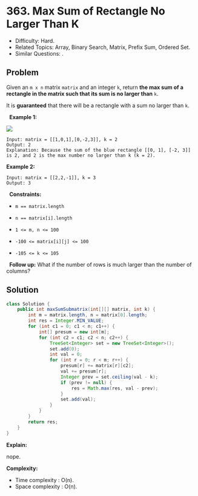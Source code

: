 # 363. Max Sum of Rectangle No Larger Than K

- Difficulty: Hard.
- Related Topics: Array, Binary Search, Matrix, Prefix Sum, Ordered Set.
- Similar Questions: .

## Problem

Given an ```m x n``` matrix ```matrix``` and an integer ```k```, return **the max sum of a rectangle in the matrix such that its sum is no larger than** ```k```.

It is **guaranteed** that there will be a rectangle with a sum no larger than ```k```.

 
**Example 1:**

![](https://assets.leetcode.com/uploads/2021/03/18/sum-grid.jpg)

```
Input: matrix = [[1,0,1],[0,-2,3]], k = 2
Output: 2
Explanation: Because the sum of the blue rectangle [[0, 1], [-2, 3]] is 2, and 2 is the max number no larger than k (k = 2).
```

**Example 2:**

```
Input: matrix = [[2,2,-1]], k = 3
Output: 3
```

 
**Constraints:**


	
- ```m == matrix.length```
	
- ```n == matrix[i].length```
	
- ```1 <= m, n <= 100```
	
- ```-100 <= matrix[i][j] <= 100```
	
- ```-105 <= k <= 105```


 
**Follow up:** What if the number of rows is much larger than the number of columns?


## Solution

```java
class Solution {
    public int maxSumSubmatrix(int[][] matrix, int k) {
        int m = matrix.length, n = matrix[0].length;
        int res = Integer.MIN_VALUE;
        for (int c1 = 0; c1 < n; c1++) {
            int[] presum = new int[m];
            for (int c2 = c1; c2 < n; c2++) {
                TreeSet<Integer> set = new TreeSet<Integer>();
                set.add(0);
                int val = 0;
                for (int r = 0; r < m; r++) {
                    presum[r] += matrix[r][c2];
                    val += presum[r];
                    Integer prev = set.ceiling(val - k);
                    if (prev != null) {
                        res = Math.max(res, val - prev);
                    }
                    set.add(val);
                }
            }
        }
        return res;
    }
}
```

**Explain:**

nope.

**Complexity:**

* Time complexity : O(n).
* Space complexity : O(n).
